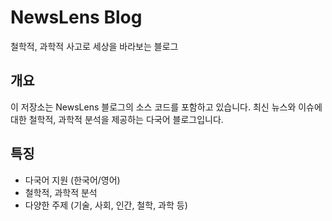 # NewsLens Blog

철학적, 과학적 사고로 세상을 바라보는 블로그

## 개요

이 저장소는 NewsLens 블로그의 소스 코드를 포함하고 있습니다.
최신 뉴스와 이슈에 대한 철학적, 과학적 분석을 제공하는 다국어 블로그입니다.

## 특징

- 다국어 지원 (한국어/영어)
- 철학적, 과학적 분석
- 다양한 주제 (기술, 사회, 인간, 철학, 과학 등) 